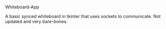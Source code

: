 Whiteboard-App

A basic synced whiteboard in tkinter that uses sockets to communicate. Not updated and very bare-bones.